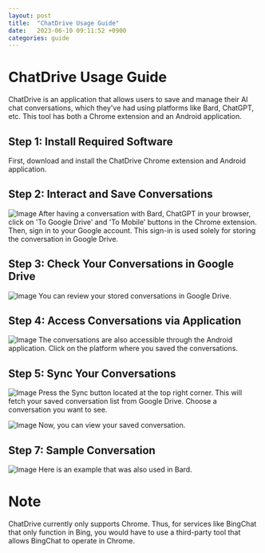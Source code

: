 ```yaml
---
layout: post
title:  "ChatDrive Usage Guide"
date:   2023-06-10 09:11:52 +0900
categories: guide
---
```


# ChatDrive Usage Guide

ChatDrive is an application that allows users to save and manage their AI chat conversations, which they've had using platforms like Bard, ChatGPT, etc. This tool has both a Chrome extension and an Android application.

## Step 1: Install Required Software
First, download and install the ChatDrive Chrome extension and Android application.

## Step 2: Interact and Save Conversations
![Image](assets/stage2.png)
After having a conversation with Bard, ChatGPT in your browser, click on 'To Google Drive' and 'To Mobile' buttons in the Chrome extension. Then, sign in to your Google account. This sign-in is used solely for storing the conversation in Google Drive.

## Step 3: Check Your Conversations in Google Drive
![Image](assets/stage3.png)
You can review your stored conversations in Google Drive.

## Step 4: Access Conversations via Application
![Image](assets/stage4.png)
The conversations are also accessible through the Android application. Click on the platform where you saved the conversations.

## Step 5: Sync Your Conversations
![Image](assets/stage5.png)
Press the Sync button located at the top right corner. This will fetch your saved conversation list from Google Drive. Choose a conversation you want to see.

![Image](assets/stage6.png)
Now, you can view your saved conversation.

## Step 7: Sample Conversation 
![Image](assets/stage7.png)
Here is an example that was also used in Bard.

# Note
ChatDrive currently only supports Chrome. Thus, for services like BingChat that only function in Bing, you would have to use a third-party tool that allows BingChat to operate in Chrome.
